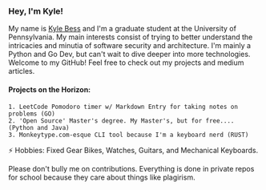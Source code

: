 ### Hey, I'm Kyle!


My name is [Kyle Bess](https://www.linkedin.com/in/kyle9bess/) and I'm a graduate student at the University of Pennsylvania. My main interests consist of trying to better understand the intricacies and minutia of software security and architecture. I'm mainly a Python and Go Dev, but can't wait to dive deeper into more technologies. Welcome to my GitHub! Feel free to check out my projects and medium articles.
#### Projects on the Horizon:
	1. LeetCode Pomodoro timer w/ Markdown Entry for taking notes on problems (GO)
	2. 'Open Source' Master's degree. My Master's, but for free.... (Python and Java)
	3. Monkeytype.com-esque CLI tool because I'm a keyboard nerd (RUST)

⚡ Hobbies: Fixed Gear Bikes, Watches, Guitars, and Mechanical Keyboards.

Please don't bully me on contributions. Everything is done in private repos for school because they care about things like plagirism.
